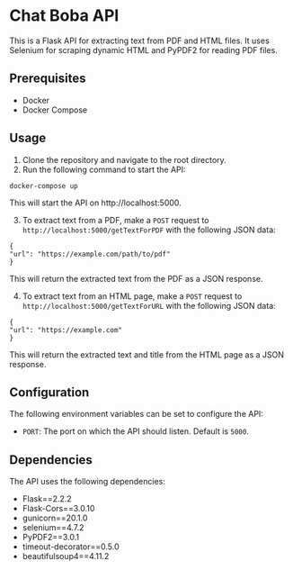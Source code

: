 # Chat Boba API

This is a Flask API for extracting text from PDF and HTML files. It uses Selenium for scraping dynamic HTML and PyPDF2 for reading PDF files.

## Prerequisites

- Docker
- Docker Compose

## Usage

1. Clone the repository and navigate to the root directory.
2. Run the following command to start the API:

```
docker-compose up
```

This will start the API on http://localhost:5000.

3. To extract text from a PDF, make a `POST` request to `http://localhost:5000/getTextForPDF` with the following JSON data:

```
{
"url": "https://example.com/path/to/pdf"
}
```

This will return the extracted text from the PDF as a JSON response.

4. To extract text from an HTML page, make a `POST` request to `http://localhost:5000/getTextForURL` with the following JSON data:

```
{
"url": "https://example.com"
}
```

This will return the extracted text and title from the HTML page as a JSON response.

## Configuration

The following environment variables can be set to configure the API:

- `PORT`: The port on which the API should listen. Default is `5000`.

## Dependencies

The API uses the following dependencies:

- Flask==2.2.2
- Flask-Cors==3.0.10
- gunicorn==20.1.0
- selenium==4.7.2
- PyPDF2==3.0.1
- timeout-decorator==0.5.0
- beautifulsoup4==4.11.2
